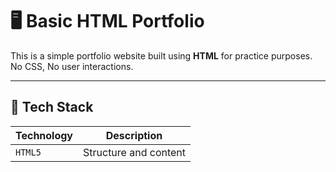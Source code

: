 # 🖥️ Basic HTML Portfolio

This is a simple portfolio website built using **HTML** for practice purposes. No CSS, No user interactions.

---

## 🧰 Tech Stack

| Technology | Description               |
|------------|---------------------------|
| `HTML5`    | Structure and content     |
